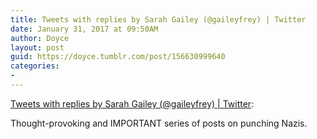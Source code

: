 ```yaml
---
title: Tweets with replies by Sarah Gailey (@gaileyfrey) | Twitter
date: January 31, 2017 at 09:50AM
author: Doyce
layout: post
guid: https://doyce.tumblr.com/post/156630999640
categories:
- 
--- 
```


<a href="https://twitter.com/gaileyfrey/status/826147507176497152">Tweets with replies by Sarah Gailey (@gaileyfrey) | Twitter</a>: <p>Thought-provoking and IMPORTANT series of posts on punching Nazis.</p> 
